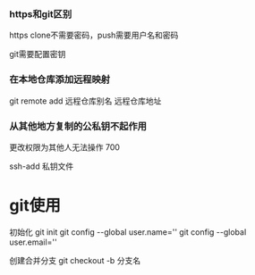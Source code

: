 ### https和git区别

https clone不需要密码，push需要用户名和密码

git需要配置密钥



### 在本地仓库添加远程映射

git remote add 远程仓库别名 远程仓库地址



### 从其他地方复制的公私钥不起作用

更改权限为其他人无法操作 700

ssh-add 私钥文件

# git使用

初始化
git init
git config --global user.name=''
git config --global user.email=''

创建合并分支
git checkout -b 分支名
